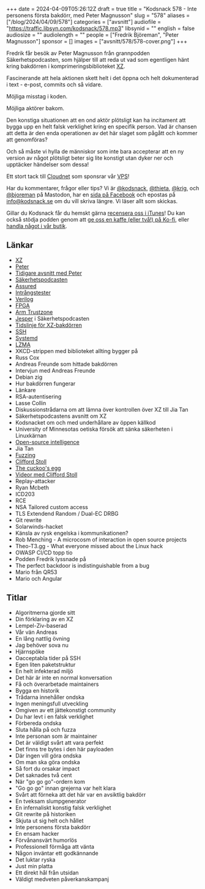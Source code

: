 +++
date = 2024-04-09T05:26:12Z
draft = true
title = "Kodsnack 578 - Inte personens första bakdörr, med Peter Magnusson"
slug = "578"
aliases = ["/blog/2024/04/09/578"]
categories = ["avsnitt"]
audiofile = "https://traffic.libsyn.com/kodsnack/578.mp3"
libsynid = ""
english = false
audiosize = ""
audiolength = ""
people = ["Fredrik Björeman", "Peter Magnusson"]
sponsor = []
images = ["avsnitt/578/578-cover.png"]
+++

Fredrik får besök av Peter Magnusson från grannpodden Säkerhetspodcasten, som hjälper till att reda ut vad som egentligen hänt kring bakdörren i komprimeringsbiblioteket [XZ](https://en.wikipedia.org/wiki/XZ_Utils).

Fascinerande att hela aktionen skett helt i det öppna och helt dokumenterad i text - e-post, commits och så vidare.

Möjliga misstag i koden.

Möjliga aktörer bakom.

Den konstiga situationen att en ond aktör plötsligt kan ha incitament att bygga upp en helt falsk verklighet kring en specifik person. Vad är chansen att detta är den enda operationen av det här slaget som pågått och kommer att genomföras?

Och så måste vi hylla de människor som inte bara accepterar att en ny version av något plötsligt beter sig lite konstigt utan dyker ner och upptäcker händelser som dessa!

Ett stort tack till [Cloudnet](https://www.cloudnet.se) som sponsrar vår [VPS](https://en.wikipedia.org/wiki/Virtual_private_server)!

Har du kommentarer, frågor eller tips? Vi är [@kodsnack](https://social.podsnack.se/@kodsnack), [@thieta](https://6510.nu/@thieta), [@krig](https://6510.nu/@krig), och [@bjoreman](https://toot.cafe/@bjoreman) på Mastodon, har en [sida på Facebook](https://www.facebook.com/) och epostas på [info@kodsnack.se](mailto:info@kodsnack.se) om du vill skriva längre. Vi läser allt som skickas.

Gillar du Kodsnack får du hemskt gärna [recensera oss i iTunes](https://itunes.apple.com/se/podcast/kodsnack/id561631498?l=en)! Du kan också stödja podden genom att <a href="https://ko-fi.com/kodsnack" rel="payment">ge oss en kaffe (eller två!) på Ko-fi</a>, eller [handla något i vår butik](https://shop.spreadshirt.se/kodsnack/).

## Länkar ##
* [XZ](https://en.wikipedia.org/wiki/XZ_Utils)
* [Peter](https://www.linkedin.com/in/petersjm/)
* [Tidigare avsnitt med Peter](https://kodsnack.se/people/peter-magnusson/)
* [Säkerhetspodcasten](https://sakerhetspodcasten.se/)
* [Assured](https://www.assured.se/)
* [Intrångstester](https://en.wikipedia.org/wiki/Penetration_test)
* [Verilog](https://en.wikipedia.org/wiki/Verilog)
* [FPGA](https://en.wikipedia.org/wiki/Field-programmable_gate_array)
* [Arm Trustzone](https://www.arm.com/technologies/trustzone-for-cortex-m)
* [Jesper](https://www.linkedin.com/in/gustafjesperlarsson/?originalSubdomain=se) i Säkerhetspodcasten
* [Tidslinje för XZ-bakdörren](https://research.swtch.com/xz-timeline)
* [SSH](https://en.wikipedia.org/wiki/Secure_Shell)
* [Systemd](https://en.wikipedia.org/wiki/Systemd)
* [LZMA](https://en.wikipedia.org/wiki/Lempel%E2%80%93Ziv%E2%80%93Markov_chain_algorithm)
* XKCD-strippen med biblioteket allting bygger på
* Russ Cox
* Andreas Freunde som hittade bakdörren
* Intervjun med Andreas Freunde
* Debian zig
* Hur bakdörren fungerar
* Länkare
* RSA-autentisering
* Lasse Collin
* Diskussionstrådarna om att lämna över kontrollen över XZ till Jia Tan
* Säkerhetspodcastens avsnitt om XZ
* Kodsnacket om och med underhållare av öppen källkod
* University of Minnesotas oetiska försök att sänka säkerheten i Linuxkärnan
* [Open-source intelligence](https://en.wikipedia.org/wiki/Open-source_intelligence)
* Jia Tan
* [Fuzzing](https://en.wikipedia.org/wiki/Fuzzing)
* [Clifford Stoll](https://en.wikipedia.org/wiki/Clifford_Stoll)
* [The cuckoo's egg](https://en.wikipedia.org/wiki/The_Cuckoo%27s_Egg_%28book%29)
* [Videor med Clifford Stoll](https://www.youtube.com/results?search_query=clifford+stoll)
* Replay-attacker
* Ryan Mcbeth
* ICD203
* RCE
* NSA Tailored custom access
* TLS Extendend Random / Dual-EC DRBG
* Git rewrite
* Solarwinds-hacket
* Känsla av rysk engelska i kommunikationen?
* Rob Menching - A microcosm of interaction in open source projects
* Theo-T3.gg - What everyone missed about the Linux hack
* OWASP CI/CD topp tio
* Podden Fredrik lyssnade på
* The perfect backdoor is indistinguishable from a bug
* Mario från QR53
* Mario och Angular

## Titlar ##
* Algoritmerna gjorde sitt
* Din förklaring av en XZ
* Lempel-Ziv-baserad
* Vår vän Andreas
* En lång nattlig övning
* Jag behöver sova nu
* Hjärnspöke
* Oacceptabla tider på SSH
* Egen liten paketstruktur
* En helt infekterad miljö
* Det här är inte en normal konversation
* Få och överarbetade maintainers
* Bygga en historik
* Trådarna innehåller ondska
* Ingen meningsfull utveckling
* Omgiven av ett jättekonstigt community
* Du har levt i en falsk verklighet
* Förbereda ondska
* Sluta hålla på och fuzza
* Inte personan som är maintainer
* Det är väldigt svårt att vara perfekt
* Det finns tre bytes i den här payloaden
* Där ingen vill göra ondska
* Om man ska göra ondska
* Så fort du orsakar impact
* Det saknades två cent
* När "go go go"-ordern kom
* "Go go go" innan grejerna var helt klara
* Svårt att förneka att det här var en avsiktlig bakdörr
* En tveksam slumpgenerator
* En infernaliskt konstig falsk verklighet
* Git rewrite på historiken
* Skjuta ut sig helt och hållet
* Inte personens första bakdörr
* En ensam hacker
* Förvånansvärt humorlös
* Professionell förmåga att vänta
* Någon inväntar ett godkännande
* Det luktar ryska
* Just min platta
* Ett direkt hål från utsidan
* Väldigt medveten påverkanskampanj